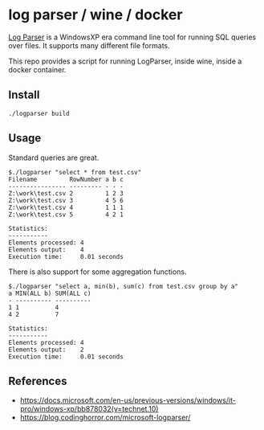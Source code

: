 # log parser / wine / docker

[Log Parser](https://www.microsoft.com/en-us/download/details.aspx?id=24659) is a
WindowsXP era command line tool for running SQL queries over files. It supports
many different file formats.

This repo provides a script for running LogParser, inside wine, inside a docker
container.

## Install

    ./logparser build

## Usage

Standard queries are great.

    $./logparser "select * from test.csv"
    Filename         RowNumber a b c
    ---------------- --------- - - -
    Z:\work\test.csv 2         1 2 3
    Z:\work\test.csv 3         4 5 6
    Z:\work\test.csv 4         1 1 1
    Z:\work\test.csv 5         4 2 1

    Statistics:
    -----------
    Elements processed: 4
    Elements output:    4
    Execution time:     0.01 seconds

There is also support for some aggregation functions.

    $./logparser "select a, min(b), sum(c) from test.csv group by a"
    a MIN(ALL b) SUM(ALL c)
    - ---------- ----------
    1 1          4
    4 2          7

    Statistics:
    -----------
    Elements processed: 4
    Elements output:    2
    Execution time:     0.01 seconds


## References

  * https://docs.microsoft.com/en-us/previous-versions/windows/it-pro/windows-xp/bb878032(v=technet.10)
  * https://blog.codinghorror.com/microsoft-logparser/

